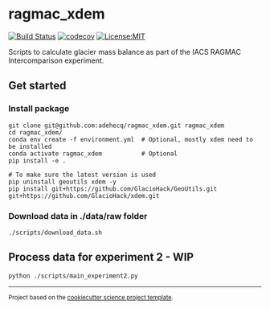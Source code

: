 ragmac_xdem
==============================
[![Build Status](https://github.com/adehecq/ragmac_xdem/workflows/Tests/badge.svg)](https://github.com/adehecq/ragmac_xdem/actions)
[![codecov](https://codecov.io/gh/adehecq/ragmac_xdem/branch/main/graph/badge.svg)](https://codecov.io/gh/adehecq/ragmac_xdem)
[![License:MIT](https://img.shields.io/badge/License-MIT-lightgray.svg?style=flt-square)](https://opensource.org/licenses/MIT)
<!-- [![pypi](https://img.shields.io/pypi/v/ragmac_xdem.svg)](https://pypi.org/project/ragmac_xdem)-->
<!-- [![conda-forge](https://img.shields.io/conda/dn/conda-forge/ragmac_xdem?label=conda-forge)](https://anaconda.org/conda-forge/ragmac_xdem) -->
<!-- [![Documentation Status](https://readthedocs.org/projects/ragmac_xdem/badge/?version=latest)](https://ragmac_xdem.readthedocs.io/en/latest/?badge=latest)-->

Scripts to calculate glacier mass balance as part of the IACS RAGMAC Intercomparison experiment.


## Get started

### Install package
```
git clone git@github.com:adehecq/ragmac_xdem.git ragmac_xdem
cd ragmac_xdem/
conda env create -f environment.yml  # Optional, mostly xdem need to be installed
conda activate ragmac_xdem           # Optional
pip install -e .

# To make sure the latest version is used
pip uninstall geoutils xdem -y
pip install git+https://github.com/GlacioHack/GeoUtils.git git+https://github.com/GlacioHack/xdem.git
```

### Download data in ./data/raw folder
`./scripts/download_data.sh`

## Process data for experiment 2 - WIP
`python ./scripts/main_experiment2.py`

--------

<p><small>Project based on the <a target="_blank" href="https://github.com/jbusecke/cookiecutter-science-project">cookiecutter science project template</a>.</small></p>

